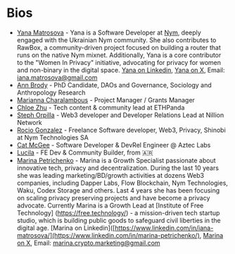 # Bios

- [Yana Matrosova](https://github.com/yanok87) - Yana is a Software Developer at [Nym](https://www.linkedin.com/company/nymproject/mycompany/), deeply engaged with the Ukrainian Nym community. She also contributes to RawBox, a community-driven project focused on building a router that runs on the native Nym mixnet. Additionally, Yana is a core contributor to the "Women In Privacy" initiative, advocating for privacy for women and non-binary in the digital space. [Yana on Linkedin](https://www.linkedin.com/in/iana-matrosova/), [Yana on X](https://x.com/yana_tnfl), Email: iana.matrosova@gmail.com
- [Ann Brody](https://github.com/Brodyann7) - PhD Candidate, DAOs and Governance, Sociology and Anthropology Research
- [Marianna Charalambous](https://github.com/MariannaCh08) - Project Manager / Grants Manager 
- [Chloe Zhu](https://github.com/Chloezhu010) - Tech content & community lead at ETHPanda
- [Steph Orpilla](https://github.com/oceans404) - Web3 developer and Developer Relations Lead at Nillion Network
- [Rocio Gonzalez](https://github.com/ChioGT) - Freelance Software developer, Web3, Privacy, Shinobi at Nym Technologies SA
- [Cat McGee](https://github.com/catmcgee) - Software Developer & DevRel Engineer @ Aztec Labs
- [Lucila](https://www.lucilapastore.xyz/) - FE Dev & Community Builder, from 🇦🇷 
- [Marina Petrichenko](https://github.com/CryptoMaryna) - Marina is a Growth Specialist passionate about innovative tech, privacy and decentralization. 
During the last 10 years she was leading marketing/BD/growth activities at dozens Web3 companies, including Dapper Labs, Flow Blockchain, Nym Technologies, Waku, Codex Storage and others. Last 4 years she has been focusing on scaling privacy preserving projects and have become a privacy advocate. Currently Marina is a Growth Lead at [Institute of Free Technology] (https://free.technology/) - a mission-driven tech startup studio, which is building public goods to safeguard civil liberties in the digital age. [Marina on Linkedin]([https://www.linkedin.com/in/iana-matrosova/](https://www.linkedin.com/in/marina-petrichenko/), [Marina on X](https://x.com/Crypto_marina), Email: marina.crypto.marketing@gmail.com
